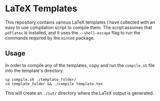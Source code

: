 # LaTeX Templates

This repository contains various LaTeX templates I have collected
with an easy to use compilation script to compile them. The
script assumes that `pdflatex` is installed, and it uses the
`--shell-escape` flag to run the commands required by the `minted`
package.

## Usage

In order to compile any of the templates, copy and run the
`compile.sh` file into the template's directory.

```
cp compile.sh ./template_folder/
cd template_folder && ./compile template.tex
```

This will create an `./out/` directory where the LaTeX output is
generated.
